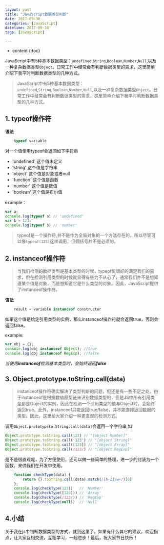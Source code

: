 ```yaml
---
layout: post
title: "JavaScript数据类型判断"
date: 2017-09-30
categories: [JavaScript]
datetime: 2017-09-30
tags: [JavaScript]

---
```


* content
{:toc}

JavaScript中有5种基本数据类型：`undefined`,`String`,`Boolean`,`Number`,`Null`,以及一种复杂数据类型`Object`。日常工作中经常会有判断数据类型的需求，这里简单介绍下我平时判断数据类型的几种方式。
<!-- more -->



>  JavaScript中有5种基本数据类型：`undefined`,`String`,`Boolean`,`Number`,`Null`,以及一种复杂数据类型`Object`。日常工作中经常会有判断数据类型的需求，这里简单介绍下我平时判断数据类型的几种方式。

## 1. typeof操作符

**语法**
```js
    typeof variable
```
    

对一个值使用typeof会返回如下字符串
- 'undefined' 这个值未定义
- 'string' 这个值是字符串
- 'object' 这个值是对象或者null
- 'function' 这个值是函数
- 'number' 这个值是数值
- 'boolean' 这个值是布尔值

example：
```js
var a;
console.log(typeof a) // 'undefined'
var b = 123;
console.log(typeof b) // 'number'
```
> typeof是一个操作符,并不是作为全局对象的一个方法存在的，所以尽管可以像`typeof(123)`这样调用，但圆括号并不是必须的。

## 2. instanceof操作符

> 当我们检测的数据类型是基本类型的时候，typeof能很好的满足我们的需求，但在检测引用类型的时候就显得有些力不从心了，通常我们并不是想知道某个值是对象，而是想知道它是什么类型的对象。因此，JavaScript提供了instanceof操作符。


**语法**
```js
    result = variable instanceof constructor
```
如果这个值是给定引用类型的实例，那么instanceof操作符就会返回true，否则会返回false。

example:
```js
var obj = {};
console.log(obj instanceof Object); //true
console.log(obj instanceof RegExp); //false
```
*当使用**instanceof**检测基本类型时，会始终返回**false***

## 3. Object.prototype.toString.call(data)
> instanceof操作符确实解决了类型判断的问题，但还是有一些不足之处。由于instanceof是根据数值原型链来识别数据类型的，但是JS中所有引用类型都是Object的实例，因此在检测一个引用类型的值与Object时，会始终返回true。此外，instanceof只能返回true/false，并不能直接返回数据的类型。因此，这里给大家介绍一种更直观的检测方式。

调用`Object.prototypeto.String.call(data)`会返回一个字符串,如
```js
Object.prototype.toString.call(123) // "[object Number]"
Object.prototype.toString.call('123') // "[object String]"
Object.prototype.toString.call([123]) // "[object Array]"
Object.prototype.toString.call(/123/) // "[object RegExp]"
```
是不是很直观呢，为了方便使用，还可以做一些简单的处理，进一步的封装为一个函数，来供我们在开发中使用。
```js
    function checkType(data) {
        return {}.toString.call(data).match(/[A-Z]\w+/)[0]
    };
    console.log(checkType(123))   // 'Number'
    console.log(checkType([123])) // 'Array'
    console.log(checkType(/123/)) // 'RegExp'
    console.log(checkType(null))  // 'Null'
```

## 4.小结
关于我在js中判断数据类型的方式，就到这里了。如果有什么其它的建议，欢迎指点，让大家互相交流，互相学习，一起进步！最后，祝大家节日快乐！